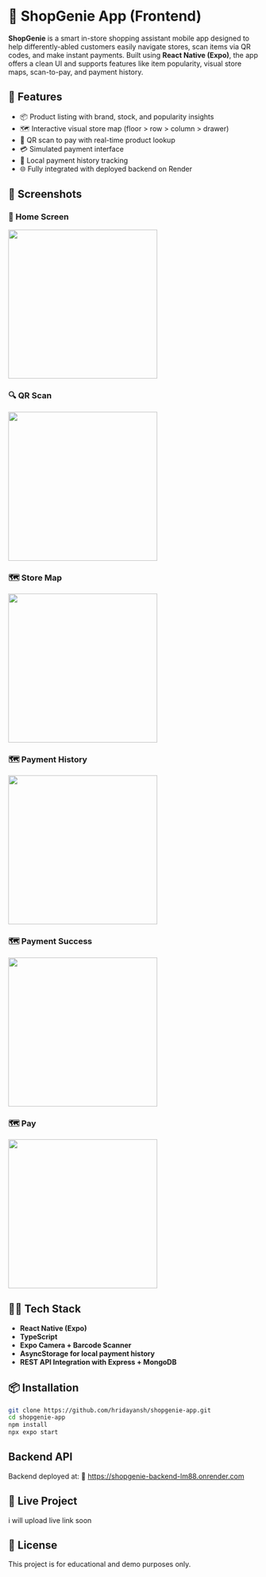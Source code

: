 # 🛒 ShopGenie App (Frontend)

**ShopGenie** is a smart in-store shopping assistant mobile app designed to help differently-abled customers easily navigate stores, scan items via QR codes, and make instant payments. Built using **React Native (Expo)**, the app offers a clean UI and supports features like item popularity, visual store maps, scan-to-pay, and payment history.

## 🚀 Features

- 📦 Product listing with brand, stock, and popularity insights
- 🗺️ Interactive visual store map (floor > row > column > drawer)
- 📲 QR scan to pay with real-time product lookup
- 💳 Simulated payment interface
- 🧾 Local payment history tracking
- 🌐 Fully integrated with deployed backend on Render

## 📸 Screenshots

### 📱 Home Screen
<img src="./assets/screenshots/homescreen.jpg" width="300" />

### 🔍 QR Scan 
<img src="./assets/screenshots/QR_Scan.jpg" width="300" />

### 🗺️ Store Map
<img src="./assets/screenshots/store_map.jpg" width="300" />

### 🗺️ Payment History
<img src="./assets/screenshots/history.jpg" width="300" />

### 🗺️ Payment Success
<img src="./assets/screenshots/pay_success.jpg" width="300" />

### 🗺️ Pay
<img src="./assets/screenshots/pay.jpg" width="300" />

## 🧑‍💻 Tech Stack

- **React Native (Expo)**
- **TypeScript**
- **Expo Camera + Barcode Scanner**
- **AsyncStorage for local payment history**
- **REST API Integration with Express + MongoDB**

## 📦 Installation

```bash
git clone https://github.com/hridayansh/shopgenie-app.git
cd shopgenie-app
npm install
npx expo start
```

## Backend API

Backend deployed at:
🔗 https://shopgenie-backend-lm88.onrender.com

## 🔗 Live Project

i will upload live link soon

## 📄 License

This project is for educational and demo purposes only.
